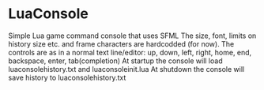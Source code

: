LuaConsole
==========

Simple Lua game command console that uses SFML
The size, font, limits on history size etc. and frame characters are hardcodded (for now).
The controls are as in a normal text line/editor:
up, down, left, right, home, end, backspace, enter, tab(completion)
At startup the console will load luaconsolehistory.txt and luaconsoleinit.lua
At shutdown the console will save history to luaconsolehistory.txt
